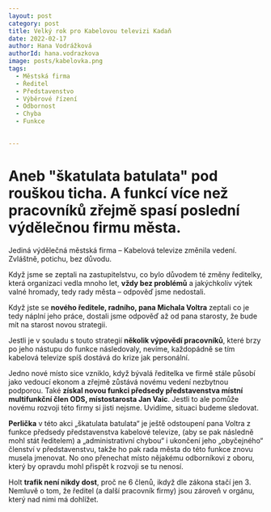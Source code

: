 ```yaml
---
layout: post
category: post
title: Velký rok pro Kabelovou televizi Kadaň    
date: 2022-02-17
author: Hana Vodrážková
authorId: hana.vodrazkova
image: posts/kabelovka.png
tags:
  - Městská firma
  - Ředitel
  - Představenstvo
  - Výběrové řízení
  - Odbornost
  - Chyba
  - Funkce

  
---
```


# Aneb "škatulata batulata" pod rouškou ticha. A funkcí více než pracovníků zřejmě spasí poslední výdělečnou firmu města.

Jediná výdělečná městská firma – Kabelová televize změnila vedení. Zvláštně, potichu, bez důvodu.

Když jsme se zeptali na zastupitelstvu, co bylo důvodem té změny ředitelky, která organizaci vedla mnoho let, **vždy bez problémů** a jakýchkoliv výtek valné hromady, tedy rady města – odpověď jsme nedostali.

Když jste se **nového ředitele, radního, pana Michala Voltra** zeptali co je tedy náplní jeho práce, dostali jsme odpověď až od pana starosty, že bude mít na starost novou strategii.

Jestli je v souladu s touto strategií **několik výpovědí pracovníků**, které brzy po jeho nástupu do funkce následovaly, nevíme, každopádně se tím kabelová televize spíš dostává do krize jak personální.

Jedno nové místo sice vzniklo, když bývalá ředitelka ve firmě stále působí jako vedoucí ekonom a zřejmě zůstává novému vedení nezbytnou podporou. Také **získal novou funkci předsedy představenstva místní multifunkční člen ODS, místostarosta Jan Vaic**. Jestli to ale pomůže novému rozvoji této firmy si jisti nejsme. Uvidíme, situaci budeme sledovat.

**Perlička** v této akci „škatulata batulata“ je ještě odstoupení pana Voltra z funkce předsedy představenstva kabelové televize, (aby se pak následně mohl stát ředitelem) a „administrativní chybou“ i ukončení jeho „obyčejného“ členství v představenstvu, takže ho pak rada města do této funkce znovu musela jmenovat. No ono přenechat místo nějakému odborníkovi z oboru, který by opravdu mohl přispět k rozvoji se tu nenosí.  

Holt **trafik není nikdy dost**, proč ne 6 členů, ikdyž dle zákona stačí jen 3. Nemluvě o tom, že ředitel (a další pracovník firmy) jsou zároveň v orgánu, který nad nimi má dohlížet.







